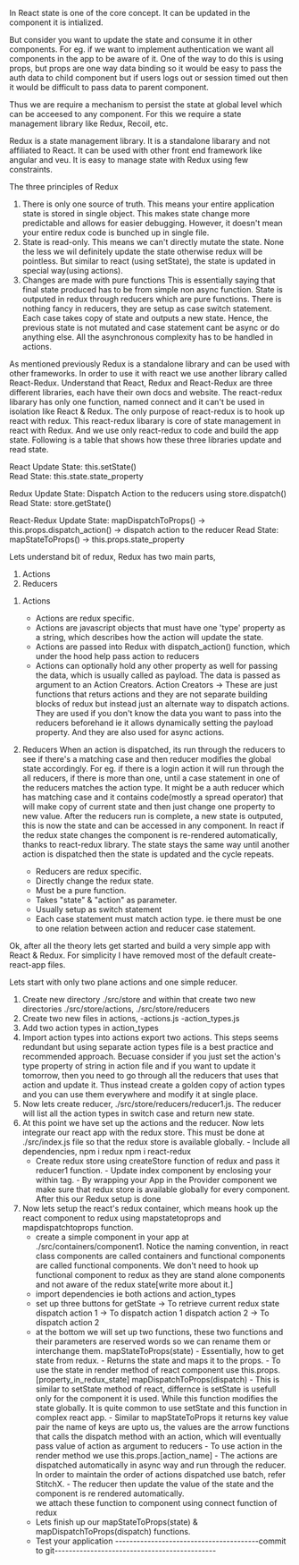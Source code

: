 In React state is one of the core concept. It can be updated in the component it is intialized.

But consider you want to update the state and consume it in other components. For eg. if we want to implement authentication we want all components in the app to be aware of it. One of the way to do this is using props, but props are one way data binding so it would be easy to pass the auth data to child component but if users logs out or session timed out then it would be difficult to pass data to parent component.

Thus we are require a mechanism to persist the state at global level which can be acceesed to any component. For this we require a state management library like Redux, Recoil, etc.

Redux is a state management library. It is a standalone libarary and not affiliated to React. It can be used with other front end framework like angular and veu. It is easy to manage state with Redux using few constraints.

The three principles of Redux

1. There is only one source of truth.
   This means your entire application state is stored in single object. This makes state change more predictable and allows for easier debugging. However, it doesn't mean your entire redux code is bunched up in single file.
2. State is read-only.
   This means we can't directly mutate the state. None the less we wil definitely update the state otherwise redux will be pointless. But similar to react (using setState), the state is updated in special way(using actions).
3. Changes are made with pure functions
   This is essentially saying that final state produced has to be from simple non async function. State is outputed in redux through reducers which are pure functions. There is nothing fancy in reducers, they are setup as case switch statement. Each case takes copy of state and outputs a new state. Hence, the previous state is not mutated and case statement cant be async or do anything else. All the asynchronous complexity has to be handled in actions.

As mentioned previously Redux is a standalone library and can be used with other frameworks. In order to use it with react we use another library called React-Redux. Understand that React, Redux and React-Redux are three different libraries, each have their own docs and website. The react-redux libarary has only one function, named connect and it can't be used in isolation like React & Redux. The only purpose of react-redux is to hook up react with redux. This react-redux libarary is core of state management in react with Redux. And we use only react-redux to code and build the app state.
Following is a table that shows how these three libraries update and read state.

React
Update State: this.setState()  
Read State: this.state.state_property

Redux
Update State: Dispatch Action to the reducers using store.dispatch()
Read State: store.getState()

React-Redux
Update State: mapDispatchToProps() -> this.props.dispatch_action() -> dispatch action to the reducer
Read State: mapStateToProps() -> this.props.state_property

Lets understand bit of redux,
Redux has two main parts,

1. Actions
2. Reducers

1) Actions

   - Actions are redux specific.
   - Actions are javascript objects that must have one 'type' property as a string, which describes how the action will update the state.
   - Actions are passed into Redux with dispatch_action() function, which under the hood help pass action to reducers
   - Actions can optionally hold any other property as well for passing the data, which is usually called as payload. The data is passed as argument to an Action Creators.
     Action Creators -> These are just functions that returs actions and they are not separate building blocks of redux but instead just an alternate way to dispatch actions. They are used if you don't know the data you want to pass into the reducers beforehand ie it allows dynamically setting the payload property. And they are also used for async actions.

2) Reducers
   When an action is dispatched, its run through the reducers to see if there's a matching case and then reducer modifies the global state accordingly. For eg. if there is a login action it will run through the all reducers, if there is more than one, until a case statement in one of the reducers matches the action type. It might be a auth reducer which has matching case and it contains code(mostly a spread operator) that will make copy of current state and then just change one property to new value. After the reducers run is complete, a new state is outputed, this is now the state and can be accessed in any component. In react if the redux state changes the component is re-rendered automatically, thanks to react-redux library. The state stays the same way until another action is dispatched then the state is updated and the cycle repeats.
   - Reducers are redux specific.
   - Directly change the redux state.
   - Must be a pure function.
   - Takes "state" & "action" as parameter.
   - Usually setup as switch statement
   - Each case statement must match action type. ie there must be one to one relation between action and reducer case statement.

Ok, after all the theory lets get started and build a very simple app with React & Redux. For simplicity I have removed most of the default create-react-app files.

Lets start with only two plane actions and one simple reducer.

1. Create new directory ./src/store and within that create two new directories ./src/store/actions, ./src/store/reducers
2. Create two new files in actions,
   -actions.js
   -action_types.js
3. Add two action types in action_types
4. Import action types into actions export two actions. This steps seems redundant but using separate action types file is a best practice and recommended approach. Becuase consider if you just set the action's type property of string in action file and if you want to update it tomorrow, then you need to go through all the reducers that uses that action and update it. Thus instead create a golden copy of action types and you can use them everywhere and modify it at single place.
5. Now lets create reducer, ./src/store/reducers/reducer1.js. The reducer will list all the action types in switch case and return new state.
6. At this point we have set up the actions and the reducer. Now lets integrate our react app with the redux store. This must be done at ./src/index.js file so that the redux store is available globally. - Include all dependencies,
   npm i redux
   npm i react-redux
   - Create redux store using createStore function of redux and pass it reducer1 function. - Update index component by enclosing your <App> within <Provider> tag. - By wrapping your App in the Provider component we make sure that redux store is available globally for every component.
     After this our Redux setup is done
7. Now lets setup the react's redux container, which means hook up the react component to redux using mapstatetoprops and mapdispatchtoprops function.
   - create a simple component in your app at ./src/containers/component1. Notice the naming convention, in react class components are called containers and functional components are called functional components. We don't need to hook up functional component to redux as they are stand alone components and not aware of the redux state[write more about it.]
   - import dependencies ie both actions and action_types
   - set up three buttons for
     getState -> To retrieve current redux state
     dispatch action 1 -> To dispatch action 1
     dispatch action 2 -> To dispatch action 2
   - at the bottom we will set up two functions, these two functions and their parameters are reserved words so we can rename them or interchange them.
     mapStateToProps(state) - Essentially, how to get state from redux. - Returns the state and maps it to the props. - To use the state in render method of react component use this.props.[property_in_redux_state]
     mapDispatchToProps(dispatch) - This is similar to setState method of react, differnce is setState is usefull only for the component it is used. While this function modifies the state globally. It is quite common to use setState and this function in complex react app. - Similar to mapStateToProps it returns key value pair the name of keys are upto us, the values are the arrow functions that calls the dispatch method with an action, which will eventually pass value of action as argument to reducers - To use action in the render method we use this.props.[action_name] - The actions are dispatched automatically in async way and run through the reducer. In order to maintain the order of actions dispatched use batch, refer StitchX. - The reducer then update the value of the state and the component is re rendered automatically.  
     we attach these function to component using connect function of redux
   - Lets finish up our mapStateToProps(state) & mapDispatchToProps(dispatch) functions.
   - Test your application
     ----------------------------------------commit to git---------------------------------------------
